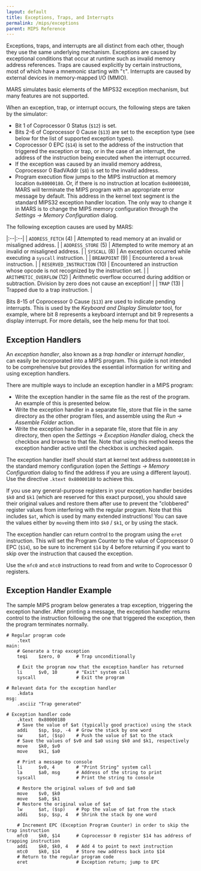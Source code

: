 ```yaml
---
layout: default
title: Exceptions, Traps, and Interrupts
permalink: /mips/exceptions
parent: MIPS Reference
---
```


Exceptions, traps, and interrupts are all distinct from each other, though they use the same
underlying mechanism. Exceptions are caused by exceptional conditions that occur at runtime
such as invalid memory address references. Traps are caused explicitly by certain instructions,
most of which have a mnemonic starting with "`t`". Interrupts are caused by external devices
in memory-mapped I/O (MMIO).

MARS simulates basic elements of the MIPS32 exception mechanism, but many features are not supported.

When an exception, trap, or interrupt occurs, the following steps are taken by the simulator:

- Bit 1 of Coprocessor 0 Status (`$12`) is set.
- Bits 2-6 of Coprocessor 0 Cause (`$13`) are set to the exception type (see below for the
  list of supported exception types).
- Coprocessor 0 EPC (`$14`) is set to the address of the instruction that triggered the
  exception or trap, or in the case of an interrupt, the address of the instruction being executed
  when the interrupt occurred.
- If the exception was caused by an invalid memory address, Coprocessor 0 BadVAddr (`$8`)
  is set to the invalid address.
- Program execution flow jumps to the MIPS instruction at memory location `0x80000180`.
  Or, if there is no instruction at location `0x80000180`, MARS will terminate the MIPS program
  with an appropriate error message by default. This address in the kernel text segment is the standard
  MIPS32 exception handler location. The only way to change it in MARS is to change the MIPS memory
  configuration through the *Settings → Memory Configuration* dialog.

The following exception causes are used by MARS:

|:--|:--|
| `ADDRESS_FETCH` (4) | Attempted to read memory at an invalid or misaligned address. |
| `ADDRESS_STORE` (5) | Attempted to write memory at an invalid or misaligned address. |
| `SYSCALL` (8) | An exception occurred while executing a `syscall` instruction. |
| `BREAKPOINT` (9) | Encountered a `break` instruction. |
| `RESERVED_INSTRUCTION` (10) | Encountered an instruction whose opcode is not recognized by the instruction set. |
| `ARITHMETIC_OVERFLOW` (12) | Arithmetic overflow occurred during addition or subtraction. Division by zero does not cause an exception! |
| `TRAP` (13) | Trapped due to a trap instruction. |

Bits 8-15 of Coprocessor 0 Cause (`$13`) are used to indicate pending interrupts.
This is used by the *Keyboard and Display Simulator* tool, for example, where bit 8 represents
a keyboard interrupt and bit 9 represents a display interrupt. For more details, see the help menu for
that tool.

## Exception Handlers

An *exception handler*, also known as a *trap handler* or *interrupt handler*, can easily
be incorporated into a MIPS program. This guide is not intended to be comprehensive but provides
the essential information for writing and using exception handlers.

There are multiple ways to include an exception handler in a MIPS program:

- Write the exception handler in the same file as the rest of the program. An example of this is
  presented below.
- Write the exception handler in a separate file, store that file in the same directory as the other
  program files, and assemble using the *Run → Assemble Folder* action.
- Write the exception handler in a separate file, store that file in any directory, then open the
  *Settings → Exception Handler* dialog, check the checkbox and browse to that file. Note that
  using this method keeps the exception handler active until the checkbox is unchecked again.

The exception handler itself should start at kernel text address `0x80000180` in the standard
memory configuration (open the *Settings → Memory Configuration* dialog to find the address
if you are using a different layout). Use the directive `.ktext 0x80000180` to achieve this.

If you use any general-purpose registers in your exception handler besides `$k0` and `$k1`
(which are reserved for this exact purpose), you should save their original values and restore them after use
to prevent the "clobbered" register values from interfering with the regular program. Note that this
includes `$at`, which is used by many extended instructions! You can save the values either by
`move`ing them into `$k0` / `$k1`, or by using the stack.

The exception handler can return control to the program using the `eret` instruction.
This will set the Program Counter to the value of Coprocessor 0 EPC (`$14`), so be sure to
increment `$14` by 4 before returning if you want to skip over the instruction that caused
the exception.

Use the `mfc0` and `mtc0` instructions to read from and write to Coprocessor 0 registers.

## Exception Handler Example

The sample MIPS program below generates a trap exception, triggering the exception handler.
After printing a message, the exception handler returns control to the instruction following
the one that triggered the exception, then the program terminates normally.

```
# Regular program code
    .text
main:
    # Generate a trap exception
    teqi    $zero, 0      # Trap unconditionally

    # Exit the program now that the exception handler has returned
    li      $v0, 10       # "Exit" system call
    syscall               # Exit the program

# Relevant data for the exception handler
    .kdata
msg:
    .asciiz "Trap generated"

# Exception handler code
    .ktext  0x80000180
    # Save the value of $at (typically good practice) using the stack
    addi    $sp, $sp, -4  # Grow the stack by one word
    sw      $at, ($sp)    # Push the value of $at to the stack
    # Save the values of $v0 and $a0 using $k0 and $k1, respectively
    move    $k0, $v0
    move    $k1, $a0

    # Print a message to console
    li      $v0, 4        # "Print String" system call
    la      $a0, msg      # Address of the string to print
    syscall               # Print the string to console

    # Restore the original values of $v0 and $a0
    move    $v0, $k0
    move    $a0, $k1
    # Restore the original value of $at
    lw      $at, ($sp)    # Pop the value of $at from the stack
    addi    $sp, $sp, 4   # Shrink the stack by one word

    # Increment EPC (Exception Program Counter) in order to skip the trap instruction
    mfc0    $k0, $14      # Coprocessor 0 register $14 has address of trapping instruction
    addi    $k0, $k0, 4   # Add 4 to point to next instruction
    mtc0    $k0, $14      # Store new address back into $14
    # Return to the regular program code
    eret                  # Exception return; jump to EPC
```
